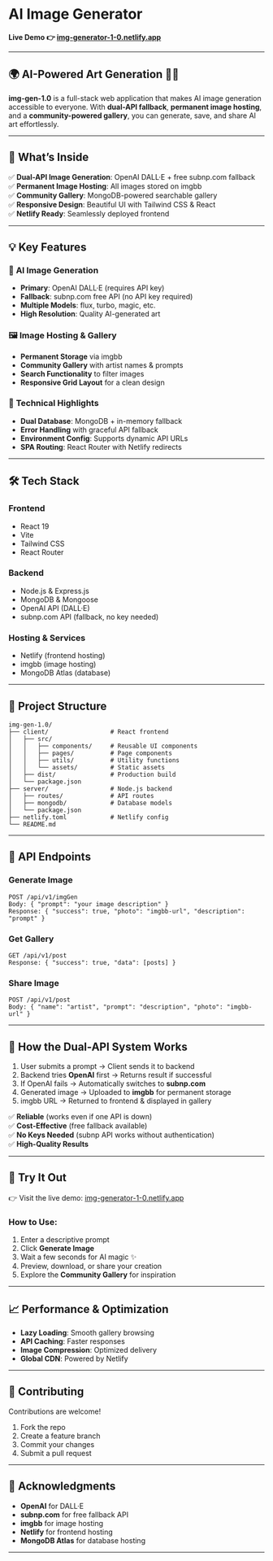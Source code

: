 # AI Image Generator

**Live Demo 👉 [img-generator-1-0.netlify.app](https://img-generator-1-0.netlify.app)**

---

## 🌍 AI-Powered Art Generation 🍃🎨

**img-gen-1.0** is a full-stack web application that makes AI image generation accessible to everyone. With **dual-API fallback**, **permanent image hosting**, and a **community-powered gallery**, you can generate, save, and share AI art effortlessly.

---

## 🚀 What’s Inside

✅ **Dual-API Image Generation**: OpenAI DALL·E + free subnp.com fallback  
✅ **Permanent Image Hosting**: All images stored on imgbb  
✅ **Community Gallery**: MongoDB-powered searchable gallery  
✅ **Responsive Design**: Beautiful UI with Tailwind CSS & React  
✅ **Netlify Ready**: Seamlessly deployed frontend

---

## 💡 Key Features

### 🎨 **AI Image Generation**
- **Primary**: OpenAI DALL·E (requires API key)
- **Fallback**: subnp.com free API (no API key required)
- **Multiple Models**: flux, turbo, magic, etc.
- **High Resolution**: Quality AI-generated art

### 🖼️ **Image Hosting & Gallery**
- **Permanent Storage** via imgbb
- **Community Gallery** with artist names & prompts
- **Search Functionality** to filter images
- **Responsive Grid Layout** for a clean design

### 🔧 **Technical Highlights**
- **Dual Database**: MongoDB + in-memory fallback
- **Error Handling** with graceful API fallback
- **Environment Config**: Supports dynamic API URLs
- **SPA Routing**: React Router with Netlify redirects

---

## 🛠️ Tech Stack

### Frontend
- React 19
- Vite
- Tailwind CSS
- React Router

### Backend
- Node.js & Express.js
- MongoDB & Mongoose
- OpenAI API (DALL·E)
- subnp.com API (fallback, no key needed)

### Hosting & Services
- Netlify (frontend hosting)
- imgbb (image hosting)
- MongoDB Atlas (database)

---

## 📁 Project Structure

```
img-gen-1.0/
├── client/                 # React frontend
│   ├── src/
│   │   ├── components/     # Reusable UI components
│   │   ├── pages/          # Page components
│   │   ├── utils/          # Utility functions
│   │   └── assets/         # Static assets
│   ├── dist/               # Production build
│   └── package.json
├── server/                 # Node.js backend
│   ├── routes/             # API routes
│   ├── mongodb/            # Database models
│   └── package.json
├── netlify.toml            # Netlify config
└── README.md
```

---

## 🎯 API Endpoints

### Generate Image
```
POST /api/v1/imgGen
Body: { "prompt": "your image description" }
Response: { "success": true, "photo": "imgbb-url", "description": "prompt" }
```

### Get Gallery
```
GET /api/v1/post
Response: { "success": true, "data": [posts] }
```

### Share Image
```
POST /api/v1/post
Body: { "name": "artist", "prompt": "description", "photo": "imgbb-url" }
```

---

## 🔄 How the Dual-API System Works

1. User submits a prompt → Client sends it to backend
2. Backend tries **OpenAI** first → Returns result if successful
3. If OpenAI fails → Automatically switches to **subnp.com**
4. Generated image → Uploaded to **imgbb** for permanent storage
5. imgbb URL → Returned to frontend & displayed in gallery

✅ **Reliable** (works even if one API is down)  
✅ **Cost-Effective** (free fallback available)  
✅ **No Keys Needed** (subnp API works without authentication)  
✅ **High-Quality Results**

---

## 🎨 Try It Out

👉 Visit the live demo: [img-generator-1-0.netlify.app](https://img-generator-1-0.netlify.app)

### How to Use:
1. Enter a descriptive prompt
2. Click **Generate Image**
3. Wait a few seconds for AI magic ✨
4. Preview, download, or share your creation
5. Explore the **Community Gallery** for inspiration

---

## 📈 Performance & Optimization

- **Lazy Loading**: Smooth gallery browsing
- **API Caching**: Faster responses
- **Image Compression**: Optimized delivery
- **Global CDN**: Powered by Netlify

---

## 🤝 Contributing

Contributions are welcome!

1. Fork the repo
2. Create a feature branch
3. Commit your changes
4. Submit a pull request

---

## 🙏 Acknowledgments

- **OpenAI** for DALL·E
- **subnp.com** for free fallback API
- **imgbb** for image hosting
- **Netlify** for frontend hosting
- **MongoDB Atlas** for database hosting

---

